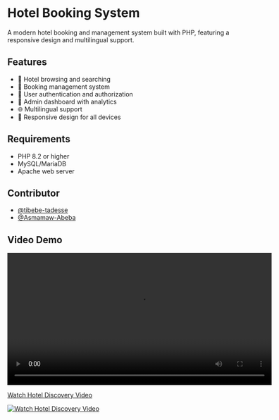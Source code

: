 # Hotel Booking System

A modern hotel booking and management system built with PHP, featuring a responsive design and multilingual support.

## Features

- 🏨 Hotel browsing and searching
- 📅 Booking management system
- 👥 User authentication and authorization
- 🔑 Admin dashboard with analytics
- 🌐 Multilingual support
- 📱 Responsive design for all devices

## Requirements

- PHP 8.2 or higher
- MySQL/MariaDB
- Apache web server

## Contributor

- [@tibebe-tadesse](https://github.com/tibebe-tadesse)
- [@Asmamaw-Abeba](https://github.com/Asmamaw-Abeba)

## Video Demo 
<video src="https://asmamaw-abeba.github.io/video-hosting/" controls width="600">
  Your browser does not support the video tag.
</video>

[Watch Hotel Discovery Video](https://asmamaw-abeba.github.io/video-hosting/)

[![Watch Hotel Discovery Video](thumbnail-image-url)](https://asmamaw-abeba.github.io/video-hosting/)


